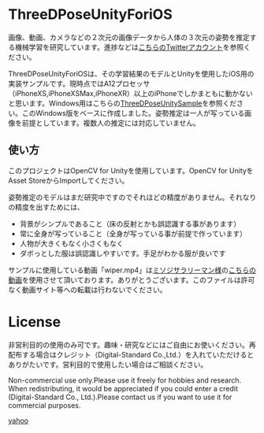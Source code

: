 # ThreeDPoseUnityForiOS
画像、動画、カメラなどの２次元の画像データから人体の３次元の姿勢を推定する機械学習を研究しています。進捗などは[こちらのTwitterアカウント](https://twitter.com/yukihiko_a)を参照ください。

ThreeDPoseUnityForiOSは、その学習結果のモデルとUnityを使用したiOS用の実装サンプルです。現時点ではA12プロセッサ（iPhoneXS,iPhoneXSMax,iPhoneXR）以上のiPhoneでしかまともに動かないと思います。Windows用はこちらの[ThreeDPoseUnitySample](https://github.com/yukihiko/ThreeDPoseUnitySample)を参照ください。このWindows版をベースに作成しました。姿勢推定は一人が写っている画像を前提としています。複数人の推定には対応していません。

## 使い方
このプロジェクトはOpenCV for Unityを使用しています。OpenCV for UnityをAsset StoreからImportしてください。

姿勢推定のモデルはまだ研究中ですのでそれほどの精度がありません。それなりの精度を出すためには、
- 背景がシンプルであること（床の反射とかも誤認識する事があります）
- 常に全身が写っていること（全身が写っている事が前提で作っています）
- 人物が大きくもなく小さくもなく
- ダボっとした服は誤認識しやすいです。手足がわかる服が良いです


サンプルに使用している動画「wiper.mp4」は[ミソジサラリーマン様](https://www.youtube.com/user/tanahiro814)の[こちらの動画](https://www.youtube.com/watch?v=C9VtSRiEM7s)を使用させて頂いております。ありがとうございます。このファイルは許可なく動画サイト等への転載は行わないでください。

# License
非営利目的の使用のみ可です。趣味・研究などにはご自由にお使いください。再配布する場合はクレジット（Digital-Standard Co.,Ltd.）を入れていただけるとありがたいです。営利目的で使用したい場合はご相談ください。

Non-commercial use only.Please use it freely for hobbies and research. When redistributing, it would be appreciated if you could enter a credit (Digital-Standard Co., Ltd.).Please contact us if you want to use it for commercial purposes.

[yahoo](https://yahoo.co.jp/)
